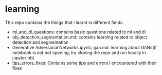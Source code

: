 # learning
This repo contains the things that I learnt in different fields.

* ml_and_dl_questions: contains basic questions related to ml and dl
* obj_detection_segmentation.md: contains learning related to object 
detection and segmentation
* Generative Adversarial Networks.ipynb, gan.md: learning about GANs(if 
notebook is not not opening, try cloning the repo and run locally in 
jupyter nb)
* tips_errors_fixes: Contains some tips and errors I encountered with 
their fixes
